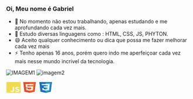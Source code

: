 ### Oi, Meu nome é Gabriel

- 🔭 No momento não estou trabalhando, apenas estudando e me aprofundando cada vez mais.
- 🌱 Estudo diversas linguagens como : HTML, CSS, JS, PHYTON.
- 😄 Aceito qualquer conhecimento ou dica que possa me fazer melhorar cada vez mais
- ⚡ Tenho apenas 16 anos, porém quero indo me aperfeiçoar cada vez mais nesse mundo incrivel da tecnologia.

<div>
  <img  height="180em"  src="https://github-readme-stats.vercel.app/api?username=biel081107" alt="IMAGEM1">
  <img  height="180em" src="https://github-readme-stats.vercel.app/api/top-langs/?username=biel081107&layout=compact" alt="imagem2">
  
</div>

<div style="display: inline_block"><br>
<img align="center" alt="Js" height="30" width="40" src="https://raw.githubusercontent.com/devicons/devicon/master/icons/javascript/javascript-plain.svg">
<img align="center" alt="HTML" height="30" width="40" src="https://raw.githubusercontent.com/devicons/devicon/master/icons/html5/html5-original.svg">
<img align="center" alt="CSS" height="30" width="40" src="https://raw.githubusercontent.com/devicons/devicon/master/icons/css3/css3-original.svg">
</div>
